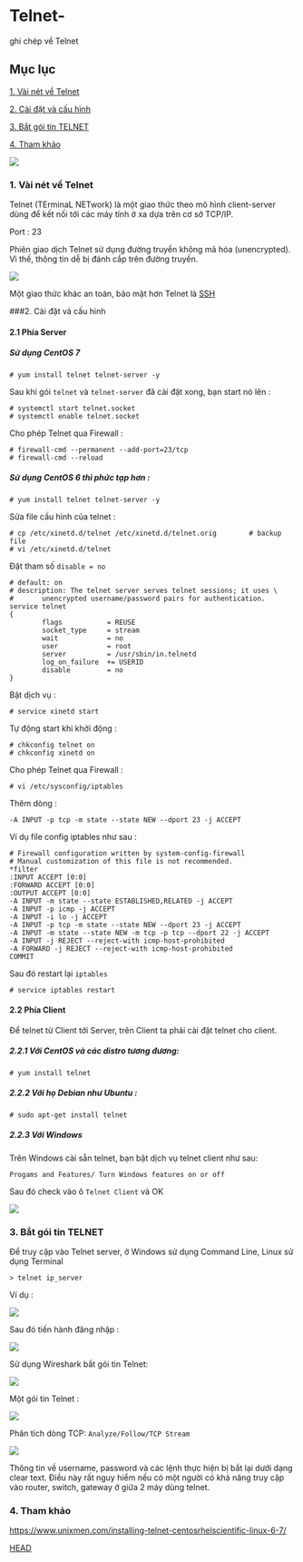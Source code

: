 <a name="#top"></a>
# Telnet-
ghi chép về Telnet 


## Mục lục 

[1. Vài nét về Telnet](#info)

[2. Cài đặt và cấu hình](#install)

[3. Bắt gói tin TELNET](#wireshark)

[4. Tham khảo](#reference)

<img src="http://i.imgur.com/aH6bCMb.gif">


<a name="info"></a>
### 1. Vài nét về Telnet

Telnet (TErminaL NETwork) là một giao thức theo mô hình client-server dùng để kết nối tới các máy tính ở xa dựa trên cơ sở TCP/IP.

Port : 23 

Phiên giao dịch Telnet sử dụng đường truyền không mã hóa (unencrypted). Vì thế, thông tin dễ bị đánh cắp trên đường truyền.

<img src="http://i.imgur.com/SaylC05.png">


Một giao thức khác an toàn, bảo mật hơn Telnet là [SSH](https://github.com/locvx1234/SSH)


<a name="install"></a>
###2. Cài đặt và cấu hình

#### 2.1 Phía Server

##### Sử dụng CentOS 7

	# yum install telnet telnet-server -y
	
Sau khi gói `telnet` và `telnet-server` đã cài đặt xong, bạn start nó lên :

	# systemctl start telnet.socket
	# systemctl enable telnet.socket
	
Cho phép Telnet qua Firewall :

	# firewall-cmd --permanent --add-port=23/tcp
	# firewall-cmd --reload
	
##### Sử dụng CentOS 6 thì phức tạp hơn : 

	# yum install telnet telnet-server -y
	
Sửa file cấu hình của telnet : 
	
	# cp /etc/xinetd.d/telnet /etc/xinetd.d/telnet.orig        # backup file 
	# vi /etc/xinetd.d/telnet

Đặt tham số `disable = no`


	# default: on
	# description: The telnet server serves telnet sessions; it uses \
	#       unencrypted username/password pairs for authentication.
	service telnet
	{
			flags           = REUSE
			socket_type     = stream
			wait            = no
			user            = root
			server          = /usr/sbin/in.telnetd
			log_on_failure  += USERID
			disable         = no
	}

Bật dịch vụ :

	# service xinetd start
	
Tự động start khi khởi động : 

	# chkconfig telnet on
	# chkconfig xinetd on

Cho phép Telnet qua Firewall :

	# vi /etc/sysconfig/iptables

Thêm dòng : 
	
	-A INPUT -p tcp -m state --state NEW --dport 23 -j ACCEPT
	
Ví dụ file config iptables như sau : 

	# Firewall configuration written by system-config-firewall
	# Manual customization of this file is not recommended.
	*filter
	:INPUT ACCEPT [0:0]
	:FORWARD ACCEPT [0:0]
	:OUTPUT ACCEPT [0:0]
	-A INPUT -m state --state ESTABLISHED,RELATED -j ACCEPT
	-A INPUT -p icmp -j ACCEPT
	-A INPUT -i lo -j ACCEPT
	-A INPUT -p tcp -m state --state NEW --dport 23 -j ACCEPT
	-A INPUT -m state --state NEW -m tcp -p tcp --dport 22 -j ACCEPT
	-A INPUT -j REJECT --reject-with icmp-host-prohibited
	-A FORWARD -j REJECT --reject-with icmp-host-prohibited
	COMMIT

Sau đó restart lại `iptables`

	# service iptables restart
	
#### 2.2 Phía Client 

Để telnet từ Client tới Server, trên Client ta phải cài đặt telnet cho client.

##### 2.2.1 Với CentOS và các distro tương đương: 

	# yum install telnet
	
##### 2.2.2 Với họ Debian như Ubuntu : 

	# sudo apt-get install telnet
	
##### 2.2.3 Với Windows 

Trên Windows cài sẵn telnet, bạn bật dịch vụ telnet client như sau: 

`Progams and Features/ Turn Windows features on or off`

Sau đó check vào ô `Telnet Client` và OK

<img src="http://i.imgur.com/j9Quzdl.png">




<a name="wireshark"></a>
### 3. Bắt gói tin TELNET

Để truy cập vào Telnet server, ở Windows sử dụng Command Line, Linux sử dụng Terminal

	> telnet ip_server
	
Ví dụ : 

<img src="http://i.imgur.com/m5B5ep0.png">

Sau đó tiến hành đăng nhập : 

<img src="http://i.imgur.com/wgPfswS.png">

	
Sử dụng Wireshark bắt gói tin Telnet: 

<img src="http://i.imgur.com/0SIXHQI.png">

Một gói tin Telnet : 

<img src="http://i.imgur.com/crpmAKk.png">

Phân tích dòng TCP: `Analyze/Follow/TCP Stream`

<img src="http://i.imgur.com/ZWHqipm.png">

Thông tin về username, password và các lệnh thực hiện bị bắt lại dưới dạng clear text. Điều này rất nguy hiểm nếu có một người có khả năng truy cập vào router, switch, gateway ở giữa 2 máy dùng telnet.


<a name="reference"></a>
### 4. Tham khảo 

https://www.unixmen.com/installing-telnet-centosrhelscientific-linux-6-7/


[HEAD](#top)